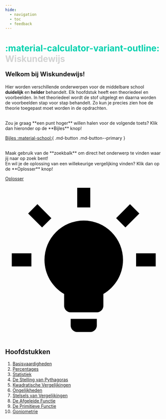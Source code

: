 ```yaml
---
hide:
  - navigation
  - toc
  - feedback
---
```


# **<span style="color: #00d1ae;">:material-calculator-variant-outline:</span>** **<span style="color: #D3D3D3;">Wiskundewijs</span>**

**<p style="text-align: left;font-size:20px;">Welkom bij Wiskundewijs!</p>**

Hier worden verschillende onderwerpen voor de middelbare school **duidelijk** en **helder** behandelt. Elk hoofdstuk heeft een theoriedeel en voorbeelden. In het theoriedeel wordt de stof uitgelegt en daarna worden de voorbeelden stap voor stap behandelt. Zo kun je precies zien hoe de theorie toegepast moet worden in de opdrachten.

<br>
Zou je graag **een punt hoger** willen halen voor de volgende toets? Klik dan hieronder op de **Bijles** knop!

[Bijles :material-school:](bijles.md){ .md-button .md-button--primary }

<br>
Maak gebruik van de **zoekbalk** om direct het onderwerp te vinden waar jij naar op zoek bent! <br>En wil je de oplossing van een willekeurige vergelijking vinden? Klik dan op de **Oplosser** knop!
<p><a class="md-button md-button--primary" href="oplosser/">Oplosser <span class="twemoji"><svg xmlns="http://www.w3.org/2000/svg" viewBox="0 0 24 24"><path d="M12 6a6 6 0 0 1 6 6c0 2.22-1.21 4.16-3 5.2V19a1 1 0 0 1-1 1h-4a1 1 0 0 1-1-1v-1.8c-1.79-1.04-3-2.98-3-5.2a6 6 0 0 1 6-6m2 15v1a1 1 0 0 1-1 1h-2a1 1 0 0 1-1-1v-1h4m6-10h3v2h-3v-2M1 11h3v2H1v-2M13 1v3h-2V1h2M4.92 3.5l2.13 2.14-1.42 1.41L3.5 4.93 4.92 3.5m12.03 2.13 2.12-2.13 1.43 1.43-2.13 2.12-1.42-1.42Z"/></svg></span></a></p>


## Hoofdstukken
1. [Basisvaardigheden](basisvaardigheden.md)
2. [Percentages](percentages.md)
3. [Statistiek](statistiek.md)
4. [De Stelling van Pythagoras](pythagoras.md)
5. [Kwadratische Vergelijkingen](kwadratische_vergelijkingen.md)
6. [Ongelijkheden](ongelijkheden.md)
7. [Stelsels van Vergelijkingen](stelsels_van_vergelijkingen.md)
8. [De Afgeleide Functie](afgeleide.md)
9. [De Primitieve Functie](primitieve.md) <!-- 6. [Meetkunde](meetkunde.md) -->
10. [Goniometrie](goniometrie.md)
